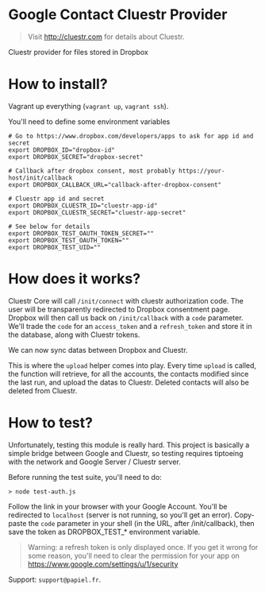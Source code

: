 # Google Contact Cluestr Provider
> Visit http://cluestr.com for details about Cluestr.

Cluestr provider for files stored in Dropbox

# How to install?
Vagrant up everything (`vagrant up`, `vagrant ssh`).

You'll need to define some environment variables

```shell
# Go to https://www.dropbox.com/developers/apps to ask for app id and secret
export DROPBOX_ID="dropbox-id"
export DROPBOX_SECRET="dropbox-secret"

# Callback after dropbox consent, most probably https://your-host/init/callback
export DROPBOX_CALLBACK_URL="callback-after-dropbox-consent"

# Cluestr app id and secret
export DROPBOX_CLUESTR_ID="cluestr-app-id"
export DROPBOX_CLUESTR_SECRET="cluestr-app-secret"

# See below for details
export DROPBOX_TEST_OAUTH_TOKEN_SECRET=""
export DROPBOX_TEST_OAUTH_TOKEN=""
export DROPBOX_TEST_UID=""
```

# How does it works?
Cluestr Core will call `/init/connect` with cluestr authorization code. The user will be transparently redirected to Dropbox consentment page.
Dropbox will then call us back on `/init/callback` with a `code` parameter. We'll trade the `code` for an `access_token` and a `refresh_token` and store it in the database, along with Cluestr tokens.

We can now sync datas between Dropbox and Cluestr.

This is where the `upload` helper comes into play.
Every time `upload` is called, the function will retrieve, for all the accounts, the contacts modified since the last run, and upload the datas to Cluestr.
Deleted contacts will also be deleted from Cluestr.

# How to test?
Unfortunately, testing this module is really hard.
This project is basically a simple bridge between Google and Cluestr, so testing requires tiptoeing with the network and Google Server / Cluestr server.

Before running the test suite, you'll need to do:

```
> node test-auth.js
```

Follow the link in your browser with your Google Account. You'll be redirected to `localhost` (server is not running, so you'll get an error). Copy-paste the `code` parameter in your shell (in the URL, after /init/callback), then save the token as DROPBOX_TEST_* environment variable.

> Warning: a refresh token is only displayed once. If you get it wrong for some reason, you'll need to clear the permission for your app on https://www.google.com/settings/u/1/security

Support: `support@papiel.fr`.
